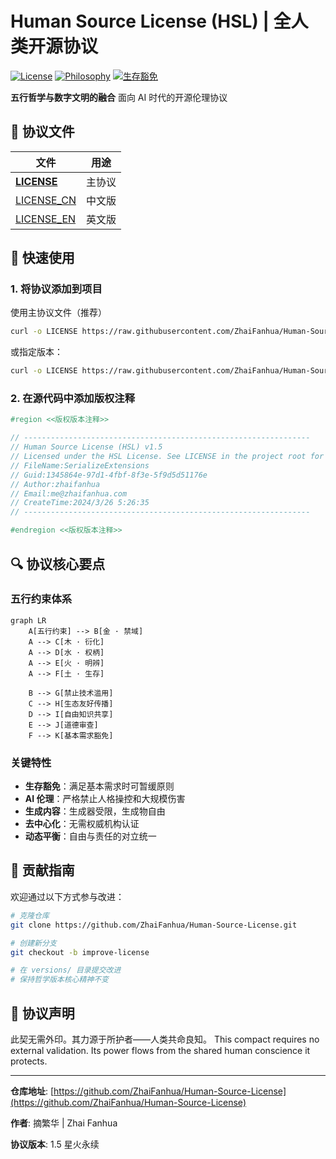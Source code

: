 
# Human Source License (HSL) | 全人类开源协议

[![License](https://img.shields.io/badge/License-HSL_1.5-2ecc71.svg)](LICENSE) 
[![Philosophy](https://img.shields.io/badge/Philosophy-Wu_Xing-3498db.svg)](LICENSE) 
[![生存豁免](https://img.shields.io/badge/Exemption-Survival-e74c3c.svg)](LICENSE)

**五行哲学与数字文明的融合** 
面向 AI 时代的开源伦理协议

## 📜 协议文件

| 文件 | 用途 |
|------|------|
| **[LICENSE](LICENSE)** | 主协议 |
| [LICENSE_CN](LICENSE_CN) | 中文版 |
| [LICENSE_EN](LICENSE_EN) | 英文版 |

## 🚀 快速使用

### 1. 将协议添加到项目

使用主协议文件（推荐）

```bash
curl -o LICENSE https://raw.githubusercontent.com/ZhaiFanhua/Human-Source-License/main/LICENSE
```

或指定版本：

```bash
curl -o LICENSE https://raw.githubusercontent.com/ZhaiFanhua/Human-Source-License/main/LICENSE_CN
```

### 2. 在源代码中添加版权注释
```csharp
#region <<版权版本注释>>

// ----------------------------------------------------------------
// Human Source License (HSL) v1.5
// Licensed under the HSL License. See LICENSE in the project root for license information.
// FileName:SerializeExtensions
// Guid:1345864e-97d1-4fbf-8f3e-5f9d5d51176e
// Author:zhaifanhua
// Email:me@zhaifanhua.com
// CreateTime:2024/3/26 5:26:35
// ----------------------------------------------------------------

#endregion <<版权版本注释>>
```



## 🔍 协议核心要点

### 五行约束体系
```mermaid
graph LR
    A[五行约束] --> B[金 · 禁域]
    A --> C[木 · 衍化]
    A --> D[水 · 权柄]
    A --> E[火 · 明辨]
    A --> F[土 · 生存]
    
    B --> G[禁止技术滥用]
    C --> H[生态友好传播]
    D --> I[自由知识共享]
    E --> J[道德审查]
    F --> K[基本需求豁免]
```

### 关键特性
- **生存豁免**：满足基本需求时可暂缓原则  
- **AI 伦理**：严格禁止人格操控和大规模伤害
- **生成内容**：生成器受限，生成物自由
- **去中心化**：无需权威机构认证
- **动态平衡**：自由与责任的对立统一

## 🤝 贡献指南

欢迎通过以下方式参与改进：
```bash
# 克隆仓库
git clone https://github.com/ZhaiFanhua/Human-Source-License.git

# 创建新分支
git checkout -b improve-license

# 在 versions/ 目录提交改进
# 保持哲学版本核心精神不变
```

## 🌟 协议声明

此契无需外印。其力源于所护者——人类共命良知。
This compact requires no external validation.
Its power flows from the shared human conscience it protects.

---
**仓库地址**: [https://github.com/ZhaiFanhua/Human-Source-License](https://github.com/ZhaiFanhua/Human-Source-License)

**作者**: 摘繁华 | Zhai Fanhua

**协议版本**: 1.5 星火永续
